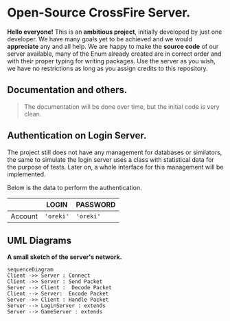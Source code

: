 # Open-Source CrossFire Server.

**Hello everyone!** This is an **ambitious project**, initially developed by just one developer. 
We have many goals yet to be achieved and we would **appreciate** any and all help.
We are happy to make the **source code** of our server available, many of the Enum already created are in correct order and with their proper typing for writing packages.
Use the server as you wish, we have no restrictions as long as you assign credits to this repository.

## Documentation and others.
> The documentation will be done over time, but the initial code is very clean.

## Authentication on Login Server.

The project still does not have any management for databases or similators, the same to simulate the login server uses a class with statistical data for the purpose of tests. Later on, a whole interface for this management will be implemented. 

Below is the data to perform the authentication.

|                |LOGIN                          |PASSWORD                         |
|----------------|-------------------------------|-----------------------------|
|Account|`'oreki'`            |`'oreki'`    


## UML Diagrams

**A small sketch of the server's network.**

```mermaid
sequenceDiagram
Client ->> Server : Connect
Client ->> Server : Send Packet
Server --> Client :  Decode Packet
Client --> Server:  Encode Packet
Server ->> Client : Handle Packet
Server --> LoginServer : extends
Server --> GameServer : extends
```
